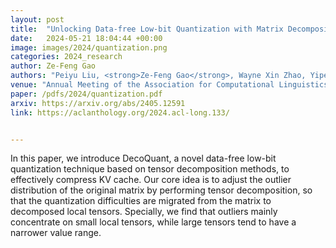 ```yaml
---
layout: post
title:  "Unlocking Data-free Low-bit Quantization with Matrix Decomposition for KV Cache Compression"
date:   2024-05-21 18:04:44 +00:00
image: images/2024/quantization.png
categories: 2024_research
author: Ze-Feng Gao
authors: "Peiyu Liu, <strong>Ze-Feng Gao</strong>, Wayne Xin Zhao, Yipeng Ma, Tao Wang, Ji-Rong Wen"
venue: "Annual Meeting of the Association for Computational Linguistics (ACL2024)"
paper: /pdfs/2024/quantization.pdf
arxiv: https://arxiv.org/abs/2405.12591
link: https://aclanthology.org/2024.acl-long.133/


---
```

In this paper, we introduce DecoQuant, a novel data-free low-bit quantization technique based on tensor decomposition methods, to effectively compress KV cache. Our core idea is to adjust the outlier distribution of the original matrix by performing tensor decomposition, so that the quantization difficulties are migrated from the matrix to decomposed local tensors. Specially, we find that outliers mainly concentrate on small local tensors, while large tensors tend to have a narrower value range.